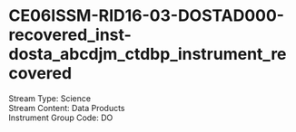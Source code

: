 # CE06ISSM-RID16-03-DOSTAD000-recovered_inst-dosta_abcdjm_ctdbp_instrument_recovered

Stream Type: Science<br>
Stream Content: Data Products<br>
Instrument Group Code: DO<br>
